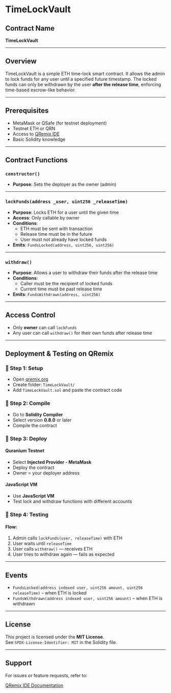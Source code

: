 # TimeLockVault

## Contract Name
**TimeLockVault**

---

## Overview
TimeLockVault is a simple ETH time-lock smart contract. It allows the admin to lock funds for any user until a specified future timestamp. The locked funds can only be withdrawn by the user **after the release time**, enforcing time-based escrow-like behavior.

---

## Prerequisites

- MetaMask or QSafe (for testnet deployment)
- Testnet ETH or QRN
- Access to [QRemix IDE](https://qremix.org)
- Basic Solidity knowledge

---

## Contract Functions

### `constructor()`
- **Purpose**: Sets the deployer as the owner (admin)

---

### `lockFunds(address _user, uint256 _releaseTime)`
- **Purpose**: Locks ETH for a user until the given time
- **Access**: Only callable by owner
- **Conditions**:
  - ETH must be sent with transaction
  - Release time must be in the future
  - User must not already have locked funds
- **Emits**: `FundsLocked(address, uint256, uint256)`

---

### `withdraw()`
- **Purpose**: Allows a user to withdraw their funds after the release time
- **Conditions**:
  - Caller must be the recipient of locked funds
  - Current time must be past release time
- **Emits**: `FundsWithdrawn(address, uint256)`

---

## Access Control

- Only **owner** can call `lockFunds`
- Any user can call `withdraw()` for their own funds after release time

---

## Deployment & Testing on QRemix

### 🔹 Step 1: Setup
- Open [qremix.org](https://qremix.org)
- Create folder: `TimeLockVault/`
- Add `TimeLockVault.sol` and paste the contract code

### 🔹 Step 2: Compile
- Go to **Solidity Compiler**
- Select version **0.8.0** or later
- Compile the contract

### 🔹 Step 3: Deploy

#### Quranium Testnet
- Select **Injected Provider - MetaMask**
- Deploy the contract
- Owner = your deployer address

#### JavaScript VM
- Use **JavaScript VM**
- Test lock and withdraw functions with different accounts

### 🔹 Step 4: Testing

#### Flow:
1. Admin calls `lockFunds(user, releaseTime)` with ETH
2. User waits until `releaseTime`
3. User calls `withdraw()` — receives ETH
4. User tries to withdraw again — fails as expected

---

## Events

- `FundsLocked(address indexed user, uint256 amount, uint256 releaseTime)` – when ETH is locked
- `FundsWithdrawn(address indexed user, uint256 amount)` – when ETH is withdrawn

---

## License
This project is licensed under the **MIT License**.  
See `SPDX-License-Identifier: MIT` in the Solidity file.

---

## Support
For issues or feature requests, refer to:

[QRemix IDE Documentation](https://docs.qremix.org)
